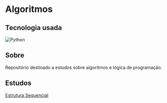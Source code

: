 # Algoritmos

## Tecnologia usada

![Python](https://img.shields.io/badge/Python-3776AB?style=for-the-badge&logo=python&logoColor=white)

## Sobre

Repositório destinado a estudos sobre algoritmos e lógica de programação.

## Estudos

[Estrutura Sequencial](./docs/structure_sequential/index.md)
